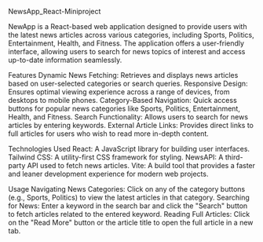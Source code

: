 NewsApp_React-Miniproject


NewApp is a React-based web application designed to provide users with the latest news articles across various categories, including Sports, Politics, Entertainment, Health, and Fitness. The application offers a user-friendly interface, allowing users to search for news topics of interest and access up-to-date information seamlessly.

Features
Dynamic News Fetching: Retrieves and displays news articles based on user-selected categories or search queries.
Responsive Design: Ensures optimal viewing experience across a range of devices, from desktops to mobile phones.
Category-Based Navigation: Quick access buttons for popular news categories like Sports, Politics, Entertainment, Health, and Fitness.
Search Functionality: Allows users to search for news articles by entering keywords.
External Article Links: Provides direct links to full articles for users who wish to read more in-depth content.

Technologies Used
React: A JavaScript library for building user interfaces.
Tailwind CSS: A utility-first CSS framework for styling.
NewsAPI: A third-party API used to fetch news articles.
Vite: A build tool that provides a faster and leaner development experience for modern web projects.

Usage
Navigating News Categories: Click on any of the category buttons (e.g., Sports, Politics) to view the latest articles in that category.
Searching for News: Enter a keyword in the search bar and click the "Search" button to fetch articles related to the entered keyword.
Reading Full Articles: Click on the "Read More" button or the article title to open the full article in a new tab.
